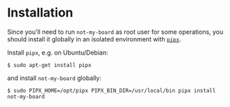 # Installation

Since you'll need to run `not-my-board` as root user for some operations, you
should install it globally in an isolated environment with [`pipx`][1].

[1]: https://pypa.github.io/pipx/

Install `pipx`, e.g. on Ubuntu/Debian:
```console
$ sudo apt-get install pipx
```
and install `not-my-board` globally:
```console
$ sudo PIPX_HOME=/opt/pipx PIPX_BIN_DIR=/usr/local/bin pipx install not-my-board
```
